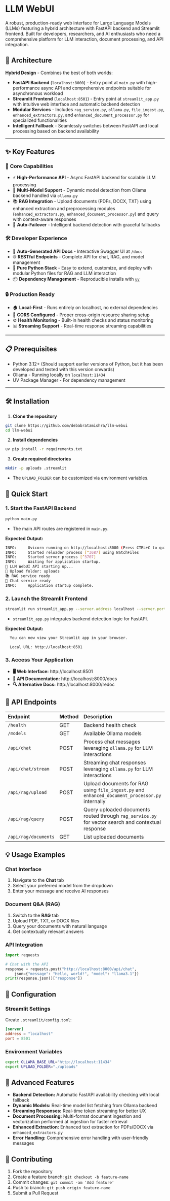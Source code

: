 # LLM WebUI

A robust, production-ready web interface for Large Language Models (LLMs) featuring a hybrid architecture with FastAPI backend and Streamlit frontend. Built for developers, researchers, and AI enthusiasts who need a comprehensive platform for LLM interaction, document processing, and API integration.

## 🚀 Architecture

**Hybrid Design** - Combines the best of both worlds:

- **FastAPI Backend** (`localhost:8000`) - Entry point at `main.py` with high-performance async API and comprehensive endpoints suitable for asynchronous workload
- **Streamlit Frontend** (`localhost:8501`) - Entry point at `streamlit_app.py` with intuitive web interface and automatic backend detection
- **Modular Services** - Includes `rag_service.py`, `ollama.py`, `file_ingest.py`, `enhanced_extractors.py`, and `enhanced_document_processor.py` for specialized functionalities
- **Intelligent Fallback** - Seamlessly switches between FastAPI and local processing based on backend availability

---

## ✨ Key Features

### 🔧 **Core Capabilities**

- ⚡ **High-Performance API** - Async FastAPI backend for scalable LLM processing
- 🧠 **Multi-Model Support** - Dynamic model detection from Ollama backend handled via `ollama.py`
- 📚 **RAG Integration** - Upload documents (PDFs, DOCX, TXT) using enhanced extraction and preprocessing modules (`enhanced_extractors.py`, `enhanced_document_processor.py`) and query with context-aware responses
- 🔄 **Auto-Failover** - Intelligent backend detection with graceful fallbacks

### 🛠 **Developer Experience**

- 📖 **Auto-Generated API Docs** - Interactive Swagger UI at `/docs`
- 🌐 **RESTful Endpoints** - Complete API for chat, RAG, and model management
- 🐍 **Pure Python Stack** - Easy to extend, customize, and deploy with modular Python files for RAG and LLM interaction
- 📦 **Dependency Management** - Reproducible installs with [`uv`](https://github.com/astral-sh/uv)

### 🔒 **Production Ready**

- 🏠 **Local-First** - Runs entirely on localhost, no external dependencies
- 🔐 **CORS Configured** - Proper cross-origin resource sharing setup
- ⚙️ **Health Monitoring** - Built-in health checks and status monitoring
- 📊 **Streaming Support** - Real-time response streaming capabilities

---

## 📋 Prerequisites

- Python 3.12+ (Should support earlier versions of Python, but it has been developed and tested with this version onwards)
- Ollama - Running locally on `localhost:11434`
- UV Package Manager - For dependency management

---

## 🛠 Installation

1. **Clone the repository**

```bash
git clone https://github.com/debabratamishra/llm-webui
cd llm-webui
```

2. **Install dependencies**

```bash
uv pip install -r requirements.txt
```

3. **Create required directories**

```bash
mkdir -p uploads .streamlit
```

- The `UPLOAD_FOLDER` can be customized via environment variables.

## 🚀 Quick Start

### 1. Start the FastAPI Backend

```bash
python main.py
```

- The main API routes are registered in `main.py`.

**Expected Output:**

```bash
INFO:     Uvicorn running on http://localhost:8000 (Press CTRL+C to quit)
INFO:     Started reloader process [^3687] using WatchFiles
INFO:     Started server process [^3707]
INFO:     Waiting for application startup.
🚀 LLM WebUI API starting up...
📁 Upload folder: uploads
📚 RAG service ready
💬 Chat service ready
INFO:     Application startup complete.
```

### 2. Launch the Streamlit Frontend

```bash
streamlit run streamlit_app.py --server.address localhost --server.port 8501
```

- `streamlit_app.py` integrates backend detection logic for FastAPI.

**Expected Output:**

```bash
  You can now view your Streamlit app in your browser.

  Local URL: http://localhost:8501
```

### 3. Access Your Application

- **🖥 Web Interface:** http://localhost:8501
- **📖 API Documentation:** http://localhost:8000/docs
- **🔍 Alternative Docs:** http://localhost:8000/redoc

## 🔌 API Endpoints

| Endpoint | Method | Description |
| :-- | :-- | :-- |
| `/health` | GET | Backend health check |
| `/models` | GET | Available Ollama models |
| `/api/chat` | POST | Process chat messages leveraging `ollama.py` for LLM interactions |
| `/api/chat/stream` | POST | Streaming chat responses leveraging `ollama.py` for LLM interactions |
| `/api/rag/upload` | POST | Upload documents for RAG using `file_ingest.py` and `enhanced_document_processor.py` internally |
| `/api/rag/query` | POST | Query uploaded documents routed through `rag_service.py` for vector search and contextual response |
| `/api/rag/documents` | GET | List uploaded documents |

## 💡 Usage Examples

### Chat Interface

1. Navigate to the **Chat** tab
2. Select your preferred model from the dropdown
3. Enter your message and receive AI responses

### Document Q\&A (RAG)

1. Switch to the **RAG** tab
2. Upload PDF, TXT, or DOCX files
3. Query your documents with natural language
4. Get contextually relevant answers

### API Integration

```python
import requests

# Chat with the API
response = requests.post("http://localhost:8000/api/chat", 
    json={"message": "Hello, world!", "model": "llama3.1"})
print(response.json()["response"])
```

## 🔧 Configuration

### Streamlit Settings

Create `.streamlit/config.toml`:

```toml
[server]
address = "localhost"
port = 8501
```

### Environment Variables

```bash
export OLLAMA_BASE_URL="http://localhost:11434"
export UPLOAD_FOLDER="./uploads"
```

## 🎯 Advanced Features

- **Backend Detection:** Automatic FastAPI availability checking with local fallback
- **Dynamic Models:** Real-time model list fetching from Ollama backend
- **Streaming Responses:** Real-time token streaming for better UX
- **Document Processing:** Multi-format document ingestion and vectorization performed at ingestion for faster retrieval
- **Enhanced Extraction:** Enhanced text extraction for PDFs/DOCX via `enhanced_extractors.py`
- **Error Handling:** Comprehensive error handling with user-friendly messages

## 🤝 Contributing

1. Fork the repository
2. Create a feature branch: `git checkout -b feature-name`
3. Commit changes: `git commit -am 'Add feature'`
4. Push to branch: `git push origin feature-name`
5. Submit a Pull Request
